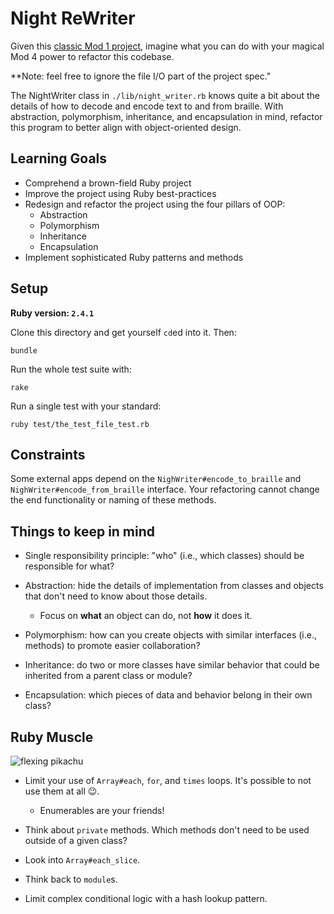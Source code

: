 # Night ReWriter

Given this [classic Mod 1 project](http://backend.turing.io/module1/projects/night_writer), imagine what you can do with your magical Mod 4 power to refactor this codebase.

**Note: feel free to ignore the file I/O part of the project spec."

The NightWriter class in `./lib/night_writer.rb` knows quite a bit about the details of how to decode and encode text to and from braille. With abstraction, polymorphism, inheritance, and encapsulation in mind, refactor this program to better align with object-oriented design.

## Learning Goals

* Comprehend a brown-field Ruby project
* Improve the project using Ruby best-practices
* Redesign and refactor the project using the four pillars of OOP:
  * Abstraction
  * Polymorphism
  * Inheritance
  * Encapsulation
* Implement sophisticated Ruby patterns and methods

## Setup

**Ruby version: `2.4.1`**

Clone this directory and get yourself `cd`ed into it. Then:

```
bundle
```

Run the whole test suite with:

```
rake
```

Run a single test with your standard:

```
ruby test/the_test_file_test.rb
```

## Constraints

Some external apps depend on the `NighWriter#encode_to_braille` and `NighWriter#encode_from_braille` interface. Your refactoring cannot change the end functionality or naming of these methods.

## Things to keep in mind

* Single responsibility principle: "who" (i.e., which classes) should be responsible for what?

* Abstraction: hide the details of implementation from classes and objects that don't need to know about those details.
  * Focus on **what** an object can do, not **how** it does it.

* Polymorphism: how can you create objects with similar interfaces (i.e., methods) to promote easier collaboration?
* Inheritance: do two or more classes have similar behavior that could be inherited from a parent class or module?
* Encapsulation: which pieces of data and behavior belong in their own class?

## Ruby Muscle

![flexing pikachu](https://media.giphy.com/media/l2SqbUETv1PYfPevK/giphy.gif)

* Limit your use of `Array#each`, `for`, and `times` loops. It's possible to not use them at all 😉.
  * Enumerables are your friends!

* Think about `private` methods. Which methods don't need to be used outside of a given class?
* Look into `Array#each_slice`.
* Think back to `module`s.
* Limit complex conditional logic with a hash lookup pattern.
